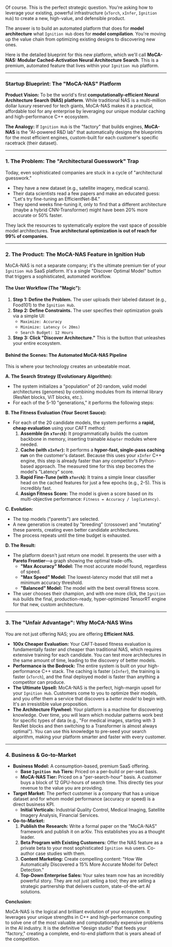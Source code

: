 Of course. This is the perfect strategic question. You're asking how to leverage your existing, powerful infrastructure (`xTorch`, `xInfer`, `Ignition Hub`) to create a new, high-value, and defensible product.

The answer is to build an automated platform that does for **model architecture** what `Ignition Hub` does for **model compilation**. You're moving up the value chain from optimizing existing designs to discovering new ones.

Here is the detailed blueprint for this new platform, which we'll call **MoCA-NAS: Modular Cached-Activation Neural Architecture Search**. This is a premium, automated feature that lives within your `Ignition Hub` platform.

---

### **Startup Blueprint: The "MoCA-NAS" Platform**

**Product Vision:** To be the world's first **computationally-efficient Neural Architecture Search (NAS) platform**. While traditional NAS is a multi-million dollar luxury reserved for tech giants, MoCA-NAS makes it a practical, affordable tool for any enterprise by leveraging our unique modular caching and high-performance C++ ecosystem.

**The Analogy:** If `Ignition Hub` is the "factory" that builds engines, **MoCA-NAS** is the "AI-powered R&D lab" that automatically designs the blueprints for the most efficient engines, custom-built for each customer's specific racetrack (their dataset).

---

### **1. The Problem: The "Architectural Guesswork" Trap**

Today, even sophisticated companies are stuck in a cycle of "architectural guesswork."
*   They have a new dataset (e.g., satellite imagery, medical scans).
*   Their data scientists read a few papers and make an educated guess: "Let's try fine-tuning an EfficientNet-B4."
*   They spend weeks fine-tuning it, only to find that a different architecture (maybe a hybrid CNN-Transformer) might have been 20% more accurate or 50% faster.

They lack the resources to systematically explore the vast space of possible model architectures. **True architectural optimization is out of reach for 99% of companies.**

---

### **2. The Product: The MoCA-NAS Feature in Ignition Hub**

MoCA-NAS is not a separate company; it's the ultimate premium tier of your `Ignition Hub` SaaS platform. It's a single "Discover Optimal Model" button that triggers a sophisticated, automated workflow.

#### **The User Workflow (The "Magic"):**

1.  **Step 1: Define the Problem.** The user uploads their labeled dataset (e.g., Food101) to the `Ignition Hub`.
2.  **Step 2: Define Constraints.** The user specifies their optimization goals via a simple UI:
    *   `Maximize: Accuracy`
    *   `Minimize: Latency (< 20ms)`
    *   `Search Budget: 12 Hours`
3.  **Step 3: Click "Discover Architecture."** This is the button that unleashes your entire ecosystem.

#### **Behind the Scenes: The Automated MoCA-NAS Pipeline**

This is where your technology creates an unbeatable moat.

**A. The Search Strategy (Evolutionary Algorithm):**
*   The system initializes a "population" of 20 random, valid model architectures (genomes) by combining modules from its internal library (ResNet blocks, ViT blocks, etc.).
*   For each of the 5-10 "generations," it performs the following steps:

**B. The Fitness Evaluation (Your Secret Sauce):**
*   For each of the 20 candidate models, the system performs a **rapid, cheap evaluation** using your CAFT method:
    1.  **Assemble (in `xTorch`):** It programmatically builds the custom backbone in memory, inserting trainable `Adapter` modules where needed.
    2.  **Cache (with `xInfer`):** It performs a **hyper-fast, single-pass caching run** on the customer's dataset. Because this uses your `xInfer` C++ engine, this step is already faster than any competitor's Python-based approach. The measured time for this step becomes the model's "Latency" score.
    3.  **Rapid Fine-Tune (with `xTorch`):** It trains a simple linear classifier head on the cached features for just a few epochs (e.g., 2-5). This is incredibly fast.
    4.  **Assign Fitness Score:** The model is given a score based on its multi-objective performance: `Fitness = Accuracy / log(Latency)`.

**C. Evolution:**
*   The top models ("parents") are selected.
*   A new generation is created by "breeding" (crossover) and "mutating" these parents, creating even better candidate architectures.
*   The process repeats until the time budget is exhausted.

**D. The Result:**
*   The platform doesn't just return one model. It presents the user with a **Pareto Frontier**—a graph showing the optimal trade-offs.
    *   **"Max Accuracy" Model:** The most accurate model found, regardless of speed.
    *   **"Max Speed" Model:** The lowest-latency model that still met a minimum accuracy threshold.
    *   **"Balanced" Model:** The model with the best overall fitness score.
*   The user chooses their champion, and with one more click, the `Ignition Hub` builds the final, production-ready, hyper-optimized TensorRT engine for that new, custom architecture.

---

### **3. The "Unfair Advantage": Why MoCA-NAS Wins**

You are not just offering NAS; you are offering **Efficient NAS**.

*   **100x Cheaper Evaluation:** Your CAFT-based fitness evaluation is fundamentally faster and cheaper than traditional NAS, which requires extensive training for each candidate. You can test more architectures in the same amount of time, leading to the discovery of better models.
*   **Performance is the Bedrock:** The entire system is built on your high-performance C++ stack. The caching is faster (`xInfer`), the training is faster (`xTorch`), and the final deployed model is faster than anything a competitor can produce.
*   **The Ultimate Upsell:** MoCA-NAS is the perfect, high-margin upsell for your `Ignition Hub`. Customers come to you to optimize their models, and you offer them a service that discovers a *better model* to begin with. It's an irresistible value proposition.
*   **The Architecture Flywheel:** Your platform is a machine for discovering knowledge. Over time, you will learn which modular patterns work best for specific types of data (e.g., "For medical images, starting with 3 ResNet blocks and then switching to a Transformer is almost always optimal"). You can use this knowledge to pre-seed your search algorithm, making your platform smarter and faster with every customer.

---

### **4. Business & Go-to-Market**

*   **Business Model:** A consumption-based, premium SaaS offering.
    *   **Base `Ignition Hub` Tiers:** Priced on a per-build or per-seat basis.
    *   **MoCA-NAS Tier:** Priced on a "per-search-hour" basis. A customer buys a block of 12 GPU-hours of search time. This directly ties your revenue to the value you are providing.
*   **Target Market:** The perfect customer is a company that has a unique dataset and for whom model performance (accuracy or speed) is a direct business KPI.
    *   **Initial Verticals:** Industrial Quality Control, Medical Imaging, Satellite Imagery Analysis, Financial Services.
*   **Go-to-Market:**
    1.  **Publish the Research:** Write a formal paper on the "MoCA-NAS" framework and publish it on arXiv. This establishes you as a thought leader.
    2.  **Beta Program with Existing Customers:** Offer the NAS feature as a private beta to your most sophisticated `Ignition Hub` users. Co-author case studies with them.
    3.  **Content Marketing:** Create compelling content: "How We Automatically Discovered a 15% More Accurate Model for Defect Detection."
    4.  **Top-Down Enterprise Sales:** Your sales team now has an incredibly powerful story. They are not just selling a tool; they are selling a strategic partnership that delivers custom, state-of-the-art AI solutions.

**Conclusion:**

MoCA-NAS is the logical and brilliant evolution of your ecosystem. It leverages your unique strengths in C++ and high-performance computing to solve one of the most valuable and computationally expensive problems in the AI industry. It is the definitive "design studio" that feeds your "factory," creating a complete, end-to-end platform that is years ahead of the competition.